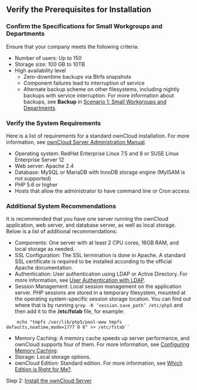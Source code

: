 ## Verify the Prerequisites for Installation

### Confirm the Specifications for Small Workgroups and Departments 
Ensure that your company meets the following criteria: 
* Number of users: Up to 150
* Storage size: 100 GB to 10TB
* High availability level
   * Zero-downtime backups via Btrfs snapshots 
   * Component failures lead to interruption of service 
   * Alternate backup scheme on other filesystems, including nightly backups with service interruption. For more information about backups, see **Backup** in [Scenario 1: Small Workgroups and Departments](https://doc.owncloud.org/server/10.2/admin_manual/installation/deployment_recommendations.html).

### Verify the System Requirements
Here is a list of requirements for a standard ownCloud installation. For more information, see [ownCloud Server Administration Manual](https://doc.owncloud.org/server/10.2/admin_manual/). 
* Operating system: RedHat Enterprise Linux 7.5 and 8 or SUSE Linux Enterprise Server 12
* Web server: Apache 2.4
* Database: MySQL or MariaDB with InnoDB storage engine (MyISAM is not supported)
* PHP 5.6 or higher
* Hosts that allow the administrator to have command line or Cron access

### Additional System Recommendations
It is recommended that you have one server running the ownCloud application, web server, and database server, as well as local storage. Below is a list of additional recommendations:
* Components: One server with at least 2 CPU cores, 16GB RAM, and local storage as needed.
* SSL Configuration:  The SSL termination is done in Apache. A standard SSL certificate is required to be installed according to the official Apache documentation.
* Authentication: User authentication using LDAP or Active Directory. For more information, see [User Authentication with LDAP](https://doc.owncloud.org/server/10.2/admin_manual/configuration/user/user_auth_ldap.html).
* Session Management: Local session management on the application server. PHP sessions are stored in a temporary filesystem, mounted at the operating system-specific session storage location.
You can find out where that is by running `grep -R ‘session.save_path’ /etc/php5` and then add it to the **/etc/fstab** file, for example:
```
    echo "tmpfs /var/lib/php5/pool-www tmpfs defaults,noatime,mode=1777 0 0" >> /etc/fstab``
```
* Memory Caching: A memory cache speeds up server performance, and ownCloud supports four of them. For more information, see [Configuring Memory Caching](https://doc.owncloud.org/server/10.2/admin_manual/configuration/server/caching_configuration.html).
* Storage: Local storage options.
* ownCloud Edition: Standard edition. For more information, see [Which Edition is Right for Me?](https://owncloud.com/standard-or-enterprise/). 

Step 2: [Install the ownCloud Server](./install.html)

